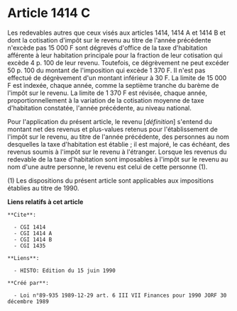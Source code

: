 # Article 1414 C

Les redevables autres que ceux visés aux articles 1414, 1414 A et 1414 B et dont la cotisation d'impôt sur le revenu au titre
de l'année précédente n'excède pas 15 000 F sont dégrevés d'office de la taxe d'habitation afférente à leur habitation
principale pour la fraction de leur cotisation qui excède 4 p. 100 de leur revenu. Toutefois, ce dégrèvement ne peut excéder
50 p. 100 du montant de l'imposition qui excède 1 370 F. Il n'est pas effectué de dégrèvement d'un montant inférieur à 30 F.
La limite de 15 000 F est indexée, chaque année, comme la septième tranche du barème de l'impôt sur le revenu. La limite de 1
370 F est révisée, chaque année, proportionnellement à la variation de la cotisation moyenne de taxe d'habitation constatée,
l'année précédente, au niveau national.

Pour l'application du présent article, le revenu [*définition*] s'entend du montant net des revenus et plus-values retenus
pour l'établissement de l'impôt sur le revenu, au titre de l'année précédente, des personnes au nom desquelles la taxe
d'habitation est établie ; il est majoré, le cas échéant, des revenus soumis à l'impôt sur le revenu à l'étranger. Lorsque
les revenus du redevable de la taxe d'habitation sont imposables à l'impôt sur le revenu au nom d'une autre personne, le
revenu est celui de cette personne (1).

(1) Les dispositions du présent article sont applicables aux impositions établies au titre de 1990.

**Liens relatifs à cet article**

	**Cite**:

	  - CGI 1414
	  - CGI 1414 A
	  - CGI 1414 B
	  - CGI 1435

	**Liens**:

	  - HISTO: Edition du 15 juin 1990

	**Créé par**:

	  - Loi n°89-935 1989-12-29 art. 6 III VII Finances pour 1990 JORF 30 décembre 1989
